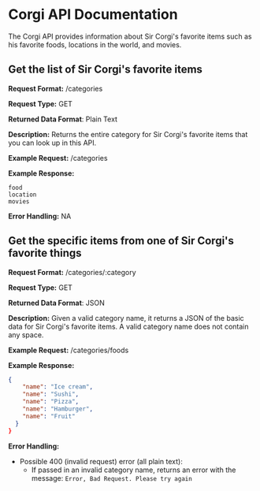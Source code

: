 # Corgi API Documentation
The Corgi API provides information about Sir Corgi's favorite items such as his
favorite foods, locations in the world, and movies.

## Get the list of Sir Corgi's favorite items
**Request Format:** /categories

**Request Type:** GET

**Returned Data Format**: Plain Text

**Description:** Returns the entire category for Sir Corgi's favorite items that
you can look up in this API.


**Example Request:** /categories

**Example Response:**

```
food
location
movies
```

**Error Handling:**
NA

## Get the specific items from one of Sir Corgi's favorite things
**Request Format:** /categories/:category

**Request Type:** GET

**Returned Data Format**: JSON

**Description:** Given a valid category name, it returns a JSON of the basic data
for Sir Corgi's favorite items. A valid category name does not contain any space.

**Example Request:** /categories/foods

**Example Response:**

```json
{
    "name": "Ice cream",
    "name": "Sushi",
    "name": "Pizza",
    "name": "Hamburger",
    "name": "Fruit"
  }
}
```

**Error Handling:**
- Possible 400 (invalid request) error (all plain text):
  - If passed in an invalid category name, returns an error with the message:
  `Error, Bad Request. Please try again`
